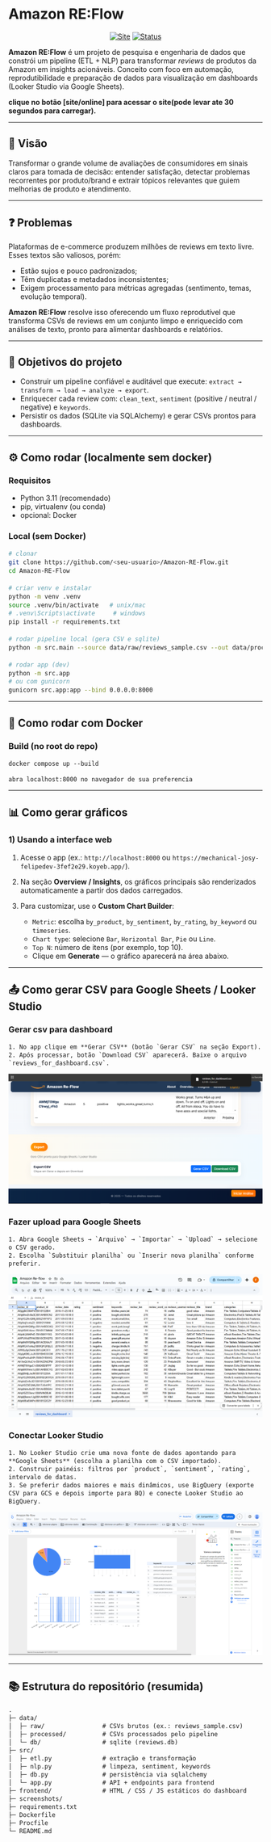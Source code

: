 # Amazon RE:Flow

<div align="center">

[![Site](https://img.shields.io/badge/🌐_Site-Online-000000?style=for-the-badge)](https://mechanical-josy-felipedev-3fef2e29.koyeb.app/)
[![Status](https://img.shields.io/badge/⚙️_Status-concluido-green?style=for-the-badge)]()

</div>


**Amazon RE:Flow** é um projeto de pesquisa e engenharia de dados que constrói um pipeline (ETL + NLP) para transformar *reviews* de produtos da Amazon em insights acionáveis. Conceito com foco em automação, reprodutibilidade e preparação de dados para visualização em dashboards (Looker Studio via Google Sheets).

**clique no botão [site/online] para acessar o site(pode levar ate 30 segundos para carregar).**

---

## 🧭 Visão
Transformar o grande volume de avaliações de consumidores em sinais claros para tomada de decisão: entender satisfação, detectar problemas recorrentes por produto/brand e extrair tópicos relevantes que guiem melhorias de produto e atendimento.

---

## ❓ Problemas
Plataformas de e-commerce produzem milhões de reviews em texto livre. Esses textos são valiosos, porém:

- Estão sujos e pouco padronizados;  
- Têm duplicatas e metadados inconsistentes;  
- Exigem processamento para métricas agregadas (sentimento, temas, evolução temporal).

**Amazon RE:Flow** resolve isso oferecendo um fluxo reprodutível que transforma CSVs de reviews em um conjunto limpo e enriquecido com análises de texto, pronto para alimentar dashboards e relatórios.

---

## 🎯 Objetivos do projeto

- Construir um pipeline confiável e auditável que execute: `extract → transform → load → analyze → export`.  
- Enriquecer cada review com: `clean_text`, `sentiment` (positive / neutral / negative) e `keywords`.  
- Persistir os dados (SQLite via SQLAlchemy) e gerar CSVs prontos para dashboards. 

---


## ⚙️ Como rodar (localmente sem docker)

### Requisitos
- Python 3.11 (recomendado)  
- pip, virtualenv (ou conda)  
- opcional: Docker

### Local (sem Docker)
```bash
# clonar
git clone https://github.com/<seu-usuario>/Amazon-RE-Flow.git
cd Amazon-RE-Flow

# criar venv e instalar
python -m venv .venv
source .venv/bin/activate   # unix/mac
# .venv\Scripts\activate     # windows
pip install -r requirements.txt

# rodar pipeline local (gera CSV e sqlite)
python -m src.main --source data/raw/reviews_sample.csv --out data/processed/reviews_clean.csv --to-db --db data/db/reviews.db

# rodar app (dev)
python -m src.app
# ou com gunicorn
gunicorn src.app:app --bind 0.0.0.0:8000
```

---

## 🐳 Como rodar com Docker

### Build (no root do repo)
    docker compose up --build

`abra localhost:8000 no navegador de sua preferencia`

---

## 📊 Como gerar gráficos

### 1) Usando a interface web 

1. Acesse o app (ex.: `http://localhost:8000` ou `https://mechanical-josy-felipedev-3fef2e29.koyeb.app/`).
2. Na seção **Overview / Insights**, os gráficos principais são renderizados automaticamente a partir dos dados carregados.
3. Para customizar, use o **Custom Chart Builder**:

   * `Metric`: escolha `by_product`, `by_sentiment`, `by_rating`, `by_keyword` ou `timeseries`.
   * `Chart type`: selecione `Bar`, `Horizontal Bar`, `Pie` ou `Line`.
   * `Top N`: número de itens (por exemplo, top 10).
   * Clique em **Generate** — o gráfico aparecerá na área abaixo.


---

## 📤 Como gerar CSV para Google Sheets / Looker Studio

### Gerar csv para dashboard
    1. No app clique em **Gerar CSV** (botão `Gerar CSV` na seção Export).
    2. Após processar, botão `Download CSV` aparecerá. Baixe o arquivo `reviews_for_dashboard.csv`.
    
<img alt="CSV-Download" src="/assets/csv-download.png"/>

### Fazer upload para Google Sheets
    1. Abra Google Sheets → `Arquivo` → `Importar` → `Upload` → selecione o CSV gerado.
    2. Escolha `Substituir planilha` ou `Inserir nova planilha` conforme preferir.

<img alt="google-sheets-dashboard" src="/assets/google-sheets-dashboard.png"/>


### Conectar Looker Studio

    1. No Looker Studio crie uma nova fonte de dados apontando para **Google Sheets** (escolha a planilha com o CSV importado).
    2. Construir painéis: filtros por `product`, `sentiment`, `rating`, intervalo de datas.
    3. Se preferir dados maiores e mais dinâmicos, use BigQuery (exporte CSV para GCS e depois importe para BQ) e conecte Looker Studio ao BigQuery.

<img alt="looker-studio-dashboard" src="/assets/looker-studio-dashboard.png"/>

---

## 📚 Estrutura do repositório (resumida)

```
.
├─ data/
│  ├─ raw/                # CSVs brutos (ex.: reviews_sample.csv)
│  ├─ processed/          # CSVs processados pelo pipeline
│  └─ db/                 # sqlite (reviews.db)
├─ src/
│  ├─ etl.py              # extração e transformação
│  ├─ nlp.py              # limpeza, sentiment, keywords
│  ├─ db.py               # persistência via sqlalchemy
│  └─ app.py              # API + endpoints para frontend
├─ frontend/              # HTML / CSS / JS estáticos do dashboard
├─ screenshots/           
├─ requirements.txt
├─ Dockerfile
├─ Procfile
└─ README.md
```

